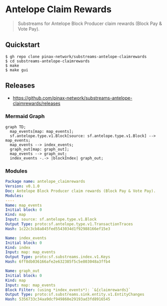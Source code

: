 # Antelope Claim Rewards

> Substreams for Antelope Block Producer claim rewards (Block Pay & Vote Pay).

## Quickstart

```
$ gh repo clone pinax-network/substreams-antelope-claimrewards
$ cd substreams-antelope-claimrewards
$ make
$ make gui
```

## Releases

- https://github.com/pinax-network/substreams-antelope-claimrewards/releases

### Mermaid Graph

```mermaid
graph TD;
  map_events[map: map_events];
  sf.antelope.type.v1.Block[source: sf.antelope.type.v1.Block] --> map_events;
  map_events --> index_events;
  graph_out[map: graph_out];
  map_events --> graph_out;
  index_events -.-> |blockIndex| graph_out;
```

### Modules

```yaml
Package name: antelope_claimrewards
Version: v0.1.0
Doc: Antelope Block Producer claim rewards (Block Pay & Vote Pay).
Modules:
----
Name: map_events
Initial block: 0
Kind: map
Input: source: sf.antelope.type.v1.Block
Output Type: proto:sf.antelope.type.v1.TransactionTraces
Hash: 1c22c3cb8a845fed5543034d1f92988166ef15e3

Name: index_events
Initial block: 0
Kind: index
Input: map: map_events
Output Type: proto:sf.substreams.index.v1.Keys
Hash: 6ff8db036166afe2e632385f5c5e803048a3ffb4

Name: graph_out
Initial block: 0
Kind: map
Input: map: map_events
Block Filter: (using *index_events*): `&{claimrewards}`
Output Type: proto:sf.substreams.sink.entity.v1.EntityChanges
Hash: 5356733c34aa9dcf949860e29193ad3fd8916545
```
